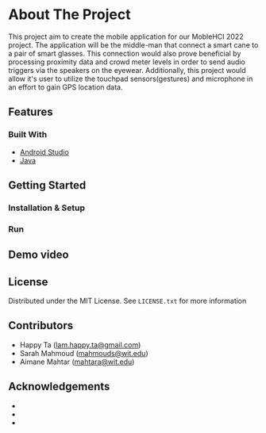 # About The Project

This project aim to create the mobile application for our MobleHCI 2022 project. The application will be the middle-man that connect a smart cane to a pair of smart glasses. This connection would also prove beneficial by processing proximity data and crowd meter levels in order to send audio triggers via the speakers on the eyewear. Additionally, this project would allow it's user to utilize the touchpad sensors(gestures) and microphone in an effort to gain GPS location data.

## Features

### Built With

* [Android Studio][android-studio]
* [Java][java]

## Getting Started
### Installation & Setup

### Run


## Demo video


## License

Distributed under the MIT License. See `LICENSE.txt` for more information


## Contributors 

* Happy Ta (lam.happy.ta@gmail.com)
* Sarah Mahmoud (mahmouds@wit.edu)
* Aimane Mahtar (mahtara@wit.edu)


## Acknowledgements

* []()
* []()
* []()


<!-- MARKDOWN LINKS & IMAGES -->
[android-studio]: https://developer.android.com/studio
[java]: https://www.java.com/en/




